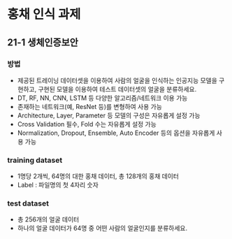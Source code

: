 # 홍채 인식 과제

## 21-1 생체인증보안

### 방법

- 제공된 트레이닝 데이터셋을 이용하여 사람의 얼굴을 인식하는 인공지능 모델을 구현하고, 구현된 모델을 이용하여 테스트 데이터셋의 얼굴을 분류하세요.
- DT, RF, NN, CNN, LSTM 등 다양한 알고리즘/네트워크 이용 가능
- 존재하는 네트워크(예, ResNet 등)를 변형하여 사용 가능
- Architecture, Layer, Parameter 등 모델의 구성은 자유롭게 설정 가능
- Cross Validation 필수, Fold 수는 자유롭게 설정 가능
- Normalization, Dropout, Ensemble, Auto Encoder 등의 옵션을 자유롭게 사용 가능

### training dataset

- 1명당 2개씩, 64명의 대한 홍채 데이터, 총 128개의 홍채 데이터
- Label : 파일명의 첫 4자리 숫자

### test dataset

- 총 256개의 얼굴 데이터
- 하나의 얼굴 데이터가 64명 중 어떤 사람의 얼굴인지를 분류하세요.
